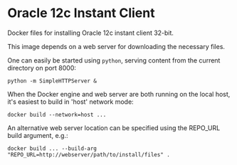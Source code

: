 # Oracle 12c Instant Client
Docker files for installing Oracle 12c instant client 32-bit.

This image depends on a web server for downloading the necessary files.

One can easily be started using `python`, serving content from the current directory on port 8000:

```
python -m SimpleHTTPServer &
```

When the Docker engine and web server are both running on the local host, it's easiest to build in 'host' network mode:

```
docker build --network=host ...
```    

An alternative web server location can be specified using the REPO_URL build argument, e.g.:

```
docker build ... --build-arg "REPO_URL=http://webserver/path/to/install/files" .
```
